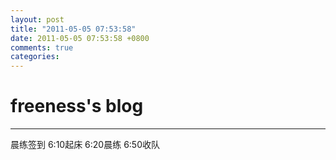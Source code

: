 ```yaml
---
layout: post
title: "2011-05-05 07:53:58"
date: 2011-05-05 07:53:58 +0800
comments: true
categories: 
---
```


# freeness's blog

----------

>
晨练签到
6:10起床
6:20晨练
6:50收队